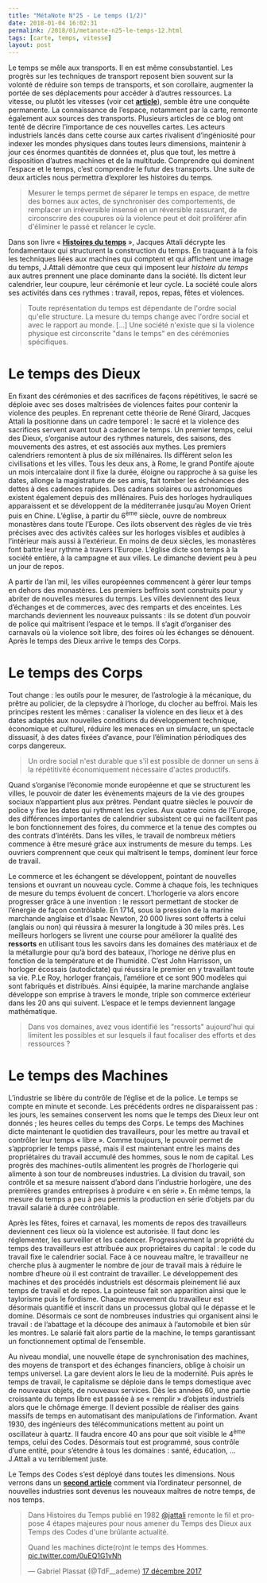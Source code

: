```yaml
---
title: "MétaNote N°25 - Le temps (1/2)"
date: 2018-01-04 16:02:31
permalink: /2018/01/metanote-n25-le-temps-12.html
tags: [carte, temps, vitesse]
layout: post
---
```


Le temps se mêle aux transports. Il en est même consubstantiel. Les progrès sur les techniques de transport reposent bien souvent sur la volonté de réduire son temps de transports, et son corollaire, augmenter la portée de ses déplacements pour accéder à d’autres ressources. La vitesse, ou plutôt les vitesses (voir cet <a href="http://transportsdufutur.ademe.fr/2017/12/la-vitesse-un-vieux-concept.html" target="_blank" rel="noopener"><strong>article</strong></a>), semble être une conquête permanente. La connaissance de l’espace, notamment par la carte, remonte également aux sources des transports. Plusieurs articles de ce blog ont tenté de décrire l’importance de ces nouvelles cartes. Les acteurs industriels lancés dans cette course aux cartes rivalisent d’ingéniosité pour indexer les mondes physiques dans toutes leurs dimensions, maintenir à jour ces énormes quantités de données et, plus que tout, les mettre à disposition d’autres machines et de la multitude. Comprendre qui dominent l’espace et le temps, c’est comprendre le futur des transports. Une suite de deux articles nous permettra d’explorer les histoires du temps.

<blockquote>Mesurer le temps permet de séparer le temps en espace, de mettre des bornes aux actes, de synchroniser des comportements, de remplacer un irréversible insensé en un réversible rassurant, de circonscrire des coupures où la violence peut et doit proliférer afin d'éliminer le passé et relancer le cycle.</blockquote>

Dans son livre « <a href="http://www.attali.com/livre/histoires-du-temps/" target="_blank" rel="noopener"><strong>Histoires du temps</strong></a> », Jacques Attali décrypte les fondamentaux qui structurent la construction du temps. En traquant à la fois les techniques liées aux machines qui comptent et qui affichent une image du temps, J.Attali démontre que ceux qui imposent leur <em>histoire du temps</em> aux autres prennent une place dominante dans la société. Ils dictent leur calendrier, leur coupure, leur cérémonie et leur cycle. La société coule alors ses activités dans ces rythmes : travail, repos, repas, fêtes et violences.

<blockquote>Toute représentation du temps est dépendante de l'ordre social qu'elle structure. La mesure du temps change avec l'ordre social et avec le rapport au monde. […] Une société n'existe que si la violence physique est circonscrite "dans le temps" en des cérémonies spécifiques.</blockquote>

<!--more-->

<h1>Le temps des Dieux</h1>

En fixant des cérémonies et des sacrifices de façons répétitives, le sacré se déploie avec ses doses maîtrisées de violences faites pour contenir la violence des peuples. En reprenant cette théorie de René Girard, Jacques Attali la positionne dans un cadre temporel : le sacré et la violence des sacrifices servent avant tout à cadencer le temps. Un premier temps, celui des Dieux, s’organise autour des rythmes naturels, des saisons, des mouvements des astres, et est associés aux mythes. Les premiers calendriers remontent à plus de six millénaires. Ils diffèrent selon les civilisations et les villes. Tous les deux ans, à Rome, le grand Pontife ajoute un mois intercalaire dont il fixe la durée, éloigne ou rapproche à sa guise les dates, allonge la magistrature de ses amis, fait tomber les échéances des dettes à des cadences rapides. Des cadrans solaires ou astronomiques existent également depuis des millénaires. Puis des horloges hydrauliques apparaissent et se développent de la méditerranée jusqu’au Moyen Orient puis en Chine. L’église, à partir du 6<sup>ème</sup> siècle, ouvre de nombreux monastères dans toute l’Europe. Ces ilots observent des règles de vie très précises avec des activités calées sur les horloges visibles et audibles à l’intérieur mais aussi à l’extérieur. En moins de deux siècles, les monastères font battre leur rythme à travers l’Europe. L’église dicte son temps à la société entière, à la campagne et aux villes. Le dimanche devient peu à peu un jour de repos.



A partir de l’an mil, les villes européennes commencent à gérer leur temps en dehors des monastères. Les premiers beffrois sont construits pour y abriter de nouvelles mesures du temps. Les villes deviennent des lieux d’échanges et de commerces, avec des remparts et des enceintes. Les marchands deviennent les nouveaux puissants : ils se dotent d’un pouvoir de police qui maîtrisent l’espace et le temps. Il s’agit d’organiser des carnavals où la violence soit libre, des foires où les échanges se dénouent. Après le temps des Dieux arrive le temps des Corps.

<h1>Le temps des Corps</h1>

Tout change : les outils pour le mesurer, de l’astrologie à la mécanique, du prêtre au policier, de la clepsydre à l’horloge, du clocher au beffroi. Mais les principes restent les mêmes : canaliser la violence en des lieux et à des dates adaptés aux nouvelles conditions du développement technique, économique et culturel, réduire les menaces en un simulacre, un spectacle dissuasif, à des dates fixées d’avance, pour l’élimination périodiques des corps dangereux.

<blockquote>Un ordre social n'est durable que s'il est possible de donner un sens à la répétitivité économiquement nécessaire d'actes productifs.</blockquote>

Quand s’organise l’économie monde européenne et que se structurent les villes, le pouvoir de dater les évènements majeurs de la vie des groupes sociaux n’appartient plus aux prêtres. Pendant quatre siècles le pouvoir de police y fixe les dates qui rythment les cycles. Aux quatre coins de l’Europe, des différences importantes de calendrier subsistent ce qui ne facilitent pas le bon fonctionnement des foires, du commerce et la tenue des comptes ou des contrats d’intérêts. Dans les villes, le travail de nombreux métiers commence à être mesuré grâce aux instruments de mesure du temps. Les ouvriers comprennent que ceux qui maîtrisent le temps, dominent leur force de travail.



Le commerce et les échangent se développent, pointant de nouvelles tensions et ouvrant un nouveau cycle. Comme à chaque fois, les techniques de mesure du temps évoluent de concert. L’horlogerie va alors encore progresser grâce à une invention : le ressort permettant de stocker de l’énergie de façon contrôlable. En 1714, sous la pression de la marine marchande anglaise et d’Isaac Newton, 20 000 livres sont offerts à celui (anglais ou non) qui réussira à mesurer la longitude à 30 miles près. Les meilleurs horlogers se livrent une course pour améliorer la qualité des <strong>ressorts</strong> en utilisant tous les savoirs dans les domaines des matériaux et de la métallurgie pour qu’à bord des bateaux, l’horloge ne dérive plus en fonction de la température et de l’humidité. C’est John Harrisson, un horloger écossais (autodictate) qui réussira le premier en y travaillant toute sa vie. P.Le Roy, horloger français, l’améliore et ce sont 900 modèles qui sont fabriqués et distribués. Ainsi équipée, la marine marchande anglaise développe son emprise à travers le monde, triple son commerce extérieur dans les 20 ans qui suivent. L’espace et le temps deviennent langage mathématique.

<blockquote>Dans vos domaines, avez vous identifié les "ressorts" aujourd'hui qui limitent les possibles et sur lesquels il faut focaliser des efforts et des ressources ?</blockquote>

<h1>Le temps des Machines</h1>

L’industrie se libère du contrôle de l’église et de la police. Le temps se compte en minute et seconde. Les précédents ordres ne disparaissent pas : les jours, les semaines conservent les noms que le temps des Dieux leur ont donnés ; les heures celles du temps des Corps. Le temps des Machines dicte maintenant le quotidien des travailleurs, pour les mettre au travail et contrôler leur temps « libre ». Comme toujours, le pouvoir permet de s’approprier le temps passé, mais il est maintenant entre les mains des propriétaires du travail accumulé des hommes, sous le nom de capital. Les progrès des machines-outils alimentent les progrès de l’horlogerie qui alimente à son tour de nombreuses industries. La division du travail, son contrôle et sa mesure naissent d’abord dans l’industrie horlogère, une des premières grandes entreprises à produire « en série ». En même temps, la mesure du temps a peu à peu permis la production en série d’objets par du travail salarié à durée contrôlable.



Après les fêtes, foires et carnaval, les moments de repos des travailleurs deviennent ces lieux où la violence est autorisée. Il faut donc les réglementer, les surveiller et les cadencer. Progressivement la propriété du temps des travailleurs est attribuée aux propriétaires du capital : le code du travail fixe le calendrier social. Face à ce nouveau maître, le travailleur ne cherche plus à augmenter le nombre de jour de travail mais à réduire le nombre d’heure où il est contraint de travailler. Le développement des machines et des procédés industriels est désormais pleinement lié aux temps de travail et de repos. La pointeuse fait son apparition ainsi que le taylorisme puis le fordisme. Chaque mouvement du travailleur est désormais quantifié et inscrit dans un processus global qui le dépasse et le domine. Désormais ce sont de nombreuses industries qui organisent ainsi le travail : de l’abattage et la découpe des animaux à l’automobile et bien sûr les montres. Le salarié fait alors partie de la machine, le temps garantissant un fonctionnement optimal de l’ensemble.



Au niveau mondial, une nouvelle étape de synchronisation des machines, des moyens de transport et des échanges financiers, oblige à choisir un temps universel. La gare devient alors le lieu de la modernité. Puis après le temps de travail, le capitalisme se déploie dans le temps domestique avec de nouveaux objets, de nouveaux services. Dès les années 60, une partie croissante du temps libre est passée à se « remplir » d’objets industriels alors que le chômage émerge. Il devient possible de réaliser des gains massifs de temps en automatisant des manipulations de l’information. Avant 1930, des ingénieurs des télécommunications mettent au point un oscillateur à quartz. Il faudra encore 40 ans pour que soit visible le 4<sup>ème</sup> temps, celui des Codes. Désormais tout est programmé, sous contrôle d’une entité, pour s’étendre à tous les domaines : santé, éducation, … J.Attali a vu terriblement juste.



Le Temps des Codes s’est déployé dans toutes les dimensions. Nous verrons dans un <a href="https://gabrielplassat.github.io/transportsdufutur/2018/01/metanote-n25-le-temps-22.html" target="_blank" rel="noopener"><strong>second article</strong></a> comment via l’ordinateur personnel, de nouvelles industries sont devenus les nouveaux maîtres de notre temps, de nos temps.

<blockquote class="twitter-tweet" data-lang="fr">

<p dir="ltr" lang="fr">Dans Histoires du Temps publié en 1982 <a href="https://twitter.com/jattali?ref_src=twsrc%5Etfw">@jattali</a> remonte le fil et propose 4 étapes majeures pour nous amener du Temps des Dieux aux Temps des Codes d'une brûlante actualité.

Quand les machines dicte(ro)nt le temps des Hommes. <a href="https://t.co/0uEQ1G1vNh">pic.twitter.com/0uEQ1G1vNh</a></p>

— Gabriel Plassat (@TdF__ademe) <a href="https://twitter.com/TdF__ademe/status/942338492209778690?ref_src=twsrc%5Etfw">17 décembre 2017</a></blockquote>

<script async src="https://platform.twitter.com/widgets.js" charset="utf-8"></script>
